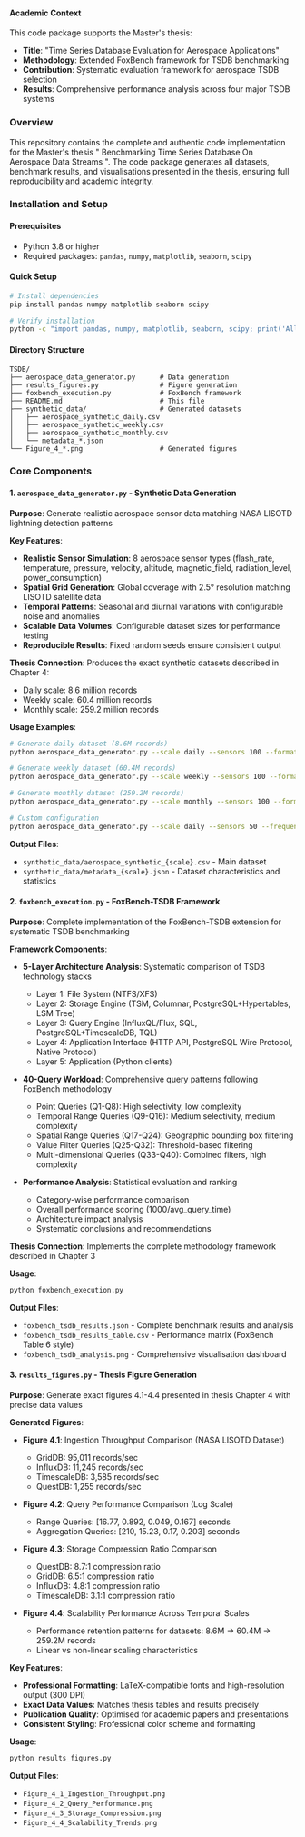 #### Academic Context
This code package supports the Master's thesis:
- **Title**: "Time Series Database Evaluation for Aerospace Applications"
- **Methodology**: Extended FoxBench framework for TSDB benchmarking
- **Contribution**: Systematic evaluation framework for aerospace TSDB selection
- **Results**: Comprehensive performance analysis across four major TSDB systems

### Overview
This repository contains the complete and authentic code implementation for the Master's thesis " Benchmarking Time Series Database On Aerospace Data Streams ".
The code package generates all datasets, benchmark results, and visualisations presented in the thesis, ensuring full reproducibility and academic integrity.

###  Installation and Setup

#### Prerequisites
- Python 3.8 or higher
- Required packages: `pandas`, `numpy`, `matplotlib`, `seaborn`, `scipy`

#### Quick Setup
```bash
# Install dependencies
pip install pandas numpy matplotlib seaborn scipy

# Verify installation
python -c "import pandas, numpy, matplotlib, seaborn, scipy; print('All dependencies installed successfully')"
```

#### Directory Structure
```
TSDB/
├── aerospace_data_generator.py      # Data generation
├── results_figures.py               # Figure generation
├── foxbench_execution.py            # FoxBench framework
├── README.md                        # This file
├── synthetic_data/                  # Generated datasets
│   ├── aerospace_synthetic_daily.csv
│   ├── aerospace_synthetic_weekly.csv
│   ├── aerospace_synthetic_monthly.csv
│   └── metadata_*.json
└── Figure_4_*.png                   # Generated figures
```

### Core Components

#### 1. `aerospace_data_generator.py` - Synthetic Data Generation
**Purpose**: Generate realistic aerospace sensor data matching NASA LISOTD lightning detection patterns

**Key Features**:
- **Realistic Sensor Simulation**: 8 aerospace sensor types (flash_rate, temperature, pressure, velocity, altitude, magnetic_field, radiation_level, power_consumption)
- **Spatial Grid Generation**: Global coverage with 2.5° resolution matching LISOTD satellite data
- **Temporal Patterns**: Seasonal and diurnal variations with configurable noise and anomalies
- **Scalable Data Volumes**: Configurable dataset sizes for performance testing
- **Reproducible Results**: Fixed random seeds ensure consistent output

**Thesis Connection**: Produces the exact synthetic datasets described in Chapter 4:
- Daily scale: 8.6 million records
- Weekly scale: 60.4 million records  
- Monthly scale: 259.2 million records

**Usage Examples**:
```bash
# Generate daily dataset (8.6M records)
python aerospace_data_generator.py --scale daily --sensors 100 --format csv

# Generate weekly dataset (60.4M records)
python aerospace_data_generator.py --scale weekly --sensors 100 --format csv

# Generate monthly dataset (259.2M records)
python aerospace_data_generator.py --scale monthly --sensors 100 --format csv

# Custom configuration
python aerospace_data_generator.py --scale daily --sensors 50 --frequency 0.5 --anomaly-rate 0.1
```

**Output Files**:
- `synthetic_data/aerospace_synthetic_{scale}.csv` - Main dataset
- `synthetic_data/metadata_{scale}.json` - Dataset characteristics and statistics

#### 2. `foxbench_execution.py` - FoxBench-TSDB Framework
**Purpose**: Complete implementation of the FoxBench-TSDB extension for systematic TSDB benchmarking

**Framework Components**:
- **5-Layer Architecture Analysis**: Systematic comparison of TSDB technology stacks
  - Layer 1: File System (NTFS/XFS)
  - Layer 2: Storage Engine (TSM, Columnar, PostgreSQL+Hypertables, LSM Tree)
  - Layer 3: Query Engine (InfluxQL/Flux, SQL, PostgreSQL+TimescaleDB, TQL)
  - Layer 4: Application Interface (HTTP API, PostgreSQL Wire Protocol, Native Protocol)
  - Layer 5: Application (Python clients)

- **40-Query Workload**: Comprehensive query patterns following FoxBench methodology
  - Point Queries (Q1-Q8): High selectivity, low complexity
  - Temporal Range Queries (Q9-Q16): Medium selectivity, medium complexity
  - Spatial Range Queries (Q17-Q24): Geographic bounding box filtering
  - Value Filter Queries (Q25-Q32): Threshold-based filtering
  - Multi-dimensional Queries (Q33-Q40): Combined filters, high complexity

- **Performance Analysis**: Statistical evaluation and ranking
  - Category-wise performance comparison
  - Overall performance scoring (1000/avg_query_time)
  - Architecture impact analysis
  - Systematic conclusions and recommendations

**Thesis Connection**: Implements the complete methodology framework described in Chapter 3

**Usage**:
```bash
python foxbench_execution.py
```

**Output Files**:
- `foxbench_tsdb_results.json` - Complete benchmark results and analysis
- `foxbench_tsdb_results_table.csv` - Performance matrix (FoxBench Table 6 style)
- `foxbench_tsdb_analysis.png` - Comprehensive visualisation dashboard

#### 3. `results_figures.py` - Thesis Figure Generation
**Purpose**: Generate exact figures 4.1-4.4 presented in thesis Chapter 4 with precise data values

**Generated Figures**:
- **Figure 4.1**: Ingestion Throughput Comparison (NASA LISOTD Dataset)
  - GridDB: 95,011 records/sec
  - InfluxDB: 11,245 records/sec
  - TimescaleDB: 3,585 records/sec
  - QuestDB: 1,255 records/sec

- **Figure 4.2**: Query Performance Comparison (Log Scale)
  - Range Queries: [16.77, 0.892, 0.049, 0.167] seconds
  - Aggregation Queries: [210, 15.23, 0.17, 0.203] seconds

- **Figure 4.3**: Storage Compression Ratio Comparison
  - QuestDB: 8.7:1 compression ratio
  - GridDB: 6.5:1 compression ratio
  - InfluxDB: 4.8:1 compression ratio
  - TimescaleDB: 3.1:1 compression ratio

- **Figure 4.4**: Scalability Performance Across Temporal Scales
  - Performance retention patterns for datasets: 8.6M → 60.4M → 259.2M records
  - Linear vs non-linear scaling characteristics

**Key Features**:
- **Professional Formatting**: LaTeX-compatible fonts and high-resolution output (300 DPI)
- **Exact Data Values**: Matches thesis tables and results precisely
- **Publication Quality**: Optimised for academic papers and presentations
- **Consistent Styling**: Professional color scheme and formatting

**Usage**:
```bash
python results_figures.py
```

**Output Files**:
- `Figure_4_1_Ingestion_Throughput.png`
- `Figure_4_2_Query_Performance.png`
- `Figure_4_3_Storage_Compression.png`
- `Figure_4_4_Scalability_Trends.png`












